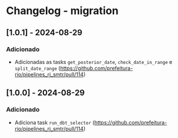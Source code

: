 # Changelog - migration

## [1.0.1] - 2024-08-29

### Adicionado

- Adicionadas as tasks `get_posterior_date`, `check_date_in_range` e `split_date_range` (https://github.com/prefeitura-rio/pipelines_rj_smtr/pull/114)

## [1.0.0] - 2024-08-29

### Adicionado

- Adiciona task `run_dbt_selector` (https://github.com/prefeitura-rio/pipelines_rj_smtr/pull/114)